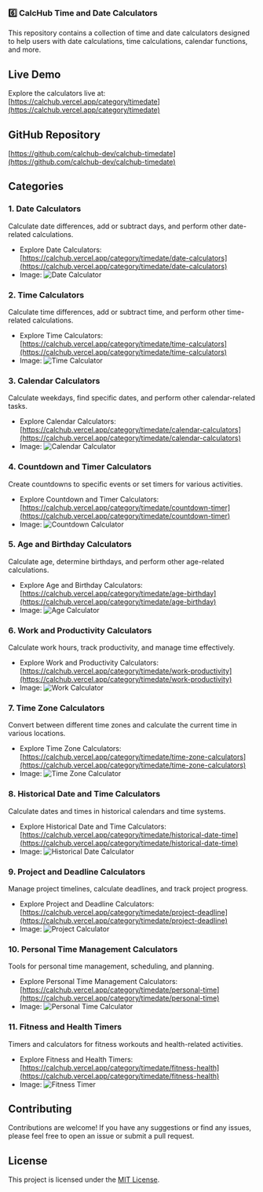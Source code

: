 ### **6️⃣ CalcHub Time and Date Calculators**

This repository contains a collection of time and date calculators designed to help users with date calculations, time calculations, calendar functions, and more.

## Live Demo

Explore the calculators live at: [https://calchub.vercel.app/category/timedate](https://calchub.vercel.app/category/timedate)

## GitHub Repository

[https://github.com/calchub-dev/calchub-timedate](https://github.com/calchub-dev/calchub-timedate)

## Categories

### 1. Date Calculators

Calculate date differences, add or subtract days, and perform other date-related calculations.

* Explore Date Calculators: [https://calchub.vercel.app/category/timedate/date-calculators](https://calchub.vercel.app/category/timedate/date-calculators)
* Image: ![Date Calculator](https://github.com/calchub-dev/calchub-timedate/raw/main/images/date.png)

### 2. Time Calculators

Calculate time differences, add or subtract time, and perform other time-related calculations.

* Explore Time Calculators: [https://calchub.vercel.app/category/timedate/time-calculators](https://calchub.vercel.app/category/timedate/time-calculators)
* Image: ![Time Calculator](https://github.com/calchub-dev/calchub-timedate/raw/main/images/timecalc.png)

### 3. Calendar Calculators

Calculate weekdays, find specific dates, and perform other calendar-related tasks.

* Explore Calendar Calculators: [https://calchub.vercel.app/category/timedate/calendar-calculators](https://calchub.vercel.app/category/timedate/calendar-calculators)
* Image: ![Calendar Calculator](https://github.com/calchub-dev/calchub-timedate/raw/main/images/calendar.png)

### 4. Countdown and Timer Calculators

Create countdowns to specific events or set timers for various activities.

* Explore Countdown and Timer Calculators: [https://calchub.vercel.app/category/timedate/countdown-timer](https://calchub.vercel.app/category/timedate/countdown-timer)
* Image: ![Countdown Calculator](https://github.com/calchub-dev/calchub-timedate/raw/main/images/countdown.png)

### 5. Age and Birthday Calculators

Calculate age, determine birthdays, and perform other age-related calculations.

* Explore Age and Birthday Calculators: [https://calchub.vercel.app/category/timedate/age-birthday](https://calchub.vercel.app/category/timedate/age-birthday)
* Image: ![Age Calculator](https://github.com/calchub-dev/calchub-timedate/raw/main/images/age.png)

### 6. Work and Productivity Calculators

Calculate work hours, track productivity, and manage time effectively.

* Explore Work and Productivity Calculators: [https://calchub.vercel.app/category/timedate/work-productivity](https://calchub.vercel.app/category/timedate/work-productivity)
* Image: ![Work Calculator](https://github.com/calchub-dev/calchub-timedate/raw/main/images/work.png)

### 7. Time Zone Calculators

Convert between different time zones and calculate the current time in various locations.

* Explore Time Zone Calculators: [https://calchub.vercel.app/category/timedate/time-zone-calculators](https://calchub.vercel.app/category/timedate/time-zone-calculators)
* Image: ![Time Zone Calculator](https://github.com/calchub-dev/calchub-timedate/raw/main/images/timezone.png)

### 8. Historical Date and Time Calculators

Calculate dates and times in historical calendars and time systems.

* Explore Historical Date and Time Calculators: [https://calchub.vercel.app/category/timedate/historical-date-time](https://calchub.vercel.app/category/timedate/historical-date-time)
* Image: ![Historical Date Calculator](https://github.com/calchub-dev/calchub-timedate/raw/main/images/historical.png)

### 9. Project and Deadline Calculators

Manage project timelines, calculate deadlines, and track project progress.

* Explore Project and Deadline Calculators: [https://calchub.vercel.app/category/timedate/project-deadline](https://calchub.vercel.app/category/timedate/project-deadline)
* Image: ![Project Calculator](https://github.com/calchub-dev/calchub-timedate/raw/main/images/project.png)

### 10. Personal Time Management Calculators

Tools for personal time management, scheduling, and planning.

* Explore Personal Time Management Calculators: [https://calchub.vercel.app/category/timedate/personal-time](https://calchub.vercel.app/category/timedate/personal-time)
* Image: ![Personal Time Calculator](https://github.com/calchub-dev/calchub-timedate/raw/main/images/personal.png)

### 11. Fitness and Health Timers

Timers and calculators for fitness workouts and health-related activities.

* Explore Fitness and Health Timers: [https://calchub.vercel.app/category/timedate/fitness-health](https://calchub.vercel.app/category/timedate/fitness-health)
* Image: ![Fitness Timer](https://github.com/calchub-dev/calchub-timedate/raw/main/images/fitness.png)

## Contributing

Contributions are welcome! If you have any suggestions or find any issues, please feel free to open an issue or submit a pull request.

## License

This project is licensed under the [MIT License](LICENSE).

